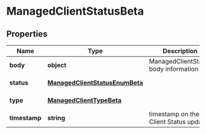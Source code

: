 # ManagedClientStatusBeta

## Properties

Name | Type | Description | Notes
------------ | ------------- | ------------- | -------------
**body** | **object** | ManagedClientStatus body information | [default to undefined]
**status** | [**ManagedClientStatusEnumBeta**](ManagedClientStatusEnumBeta.md) |  | [default to undefined]
**type** | [**ManagedClientTypeBeta**](ManagedClientTypeBeta.md) |  | [default to undefined]
**timestamp** | **string** | timestamp on the Client Status update | [default to undefined]

